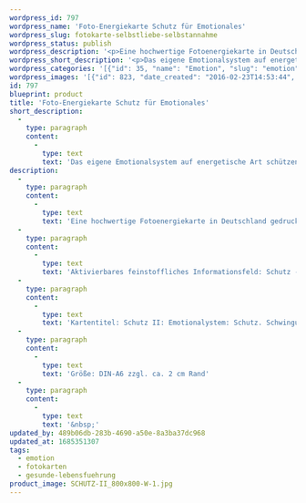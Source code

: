 ```yaml
---
wordpress_id: 797
wordpress_name: 'Foto-Energiekarte Schutz für Emotionales'
wordpress_slug: fotokarte-selbstliebe-selbstannahme
wordpress_status: publish
wordpress_description: '<p>Eine hochwertige Fotoenergiekarte in Deutschland gedruckt und in Handarbeit laminiert.  Sie ist in Postkartengröße (DIN-A6) gut zu transportieren und kann auch auf den Körper aufgelegt werden.</p><p>Aktivierbares feinstoffliches Informationsfeld: Schutz - Emotionalsystem - Autarkie - Selbstliebe: Ein Energiefeld von Schutz, speziell für das Emotionalystem (die Gesamtheit dessen, was mit der Entstehung und Wahrnehmung von Emotionen zusammenhängt).</p><p>Kartentitel: Schutz II: Emotionalystem: Schutz. Schwingung: Grün</p><p>Größe: DIN-A6 zzgl. ca. 2 cm Rand<br />Andere Formate sind individuell für Sie innerhalb weniger Tage herstellbar. Bitte kontaktieren Sie uns hierfür unter <a href="mailto:info@elvedenverlag.de">info@elvedenverlag.de</a>.</p><p><a href="https://my.feenbaum.de/anwendung-energiebilder-foto-laminiert/">Anwendungshinweise</a>      <a href="https://my.feenbaum.de/produktinformationen-fotokarten/">Produktinformationen</a></p><p>&nbsp;</p>'
wordpress_short_description: '<p>Das eigene Emotionalsystem auf energetische Art schützen</p>'
wordpress_categories: '[{"id": 35, "name": "Emotion", "slug": "emotion"}, {"id": 23, "name": "Fotokarten", "slug": "fotokarten"}, {"id": 38, "name": "Gesunde Lebensf\u00fchrung", "slug": "gesunde-lebensfuehrung"}]'
wordpress_images: '[{"id": 823, "date_created": "2016-02-23T14:53:44", "date_created_gmt": "2016-02-23T12:53:44", "date_modified": "2016-02-23T14:53:44", "date_modified_gmt": "2016-02-23T12:53:44", "src": "https://my.feenbaum.de/wp-content/uploads/2016/02/SCHUTZ-II_800x800-W-1.jpg", "name": "SCHUTZ-II_800x800-W", "alt": ""}]'
id: 797
blueprint: product
title: 'Foto-Energiekarte Schutz für Emotionales'
short_description:
  -
    type: paragraph
    content:
      -
        type: text
        text: 'Das eigene Emotionalsystem auf energetische Art schützen'
description:
  -
    type: paragraph
    content:
      -
        type: text
        text: 'Eine hochwertige Fotoenergiekarte in Deutschland gedruckt und in Handarbeit laminiert.  Sie ist in Postkartengröße (DIN-A6) gut zu transportieren und kann auch auf den Körper aufgelegt werden.'
  -
    type: paragraph
    content:
      -
        type: text
        text: 'Aktivierbares feinstoffliches Informationsfeld: Schutz - Emotionalsystem - Autarkie - Selbstliebe: Ein Energiefeld von Schutz, speziell für das Emotionalystem (die Gesamtheit dessen, was mit der Entstehung und Wahrnehmung von Emotionen zusammenhängt).'
  -
    type: paragraph
    content:
      -
        type: text
        text: 'Kartentitel: Schutz II: Emotionalystem: Schutz. Schwingung: Grün'
  -
    type: paragraph
    content:
      -
        type: text
        text: 'Größe: DIN-A6 zzgl. ca. 2 cm Rand'
  -
    type: paragraph
    content:
      -
        type: text
        text: '&nbsp;'
updated_by: 489b06db-283b-4690-a50e-8a3ba37dc968
updated_at: 1685351307
tags:
  - emotion
  - fotokarten
  - gesunde-lebensfuehrung
product_image: SCHUTZ-II_800x800-W-1.jpg
---
```

